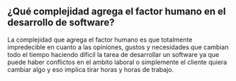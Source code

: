 ## ¿Qué complejidad agrega el factor humano en el desarrollo de software?

La complejidad que agrega el factor humano es que totalmente impredecible en cuanto a las opiniones, gustos y necesidades que cambian todo el tiempo haciendo dificil la tarea de desarrollar un software ya que puede haber conflictos en el ambito laboral o simplemente el cliente quiera cambiar algo y eso implica tirar horas y horas de trabajo.
